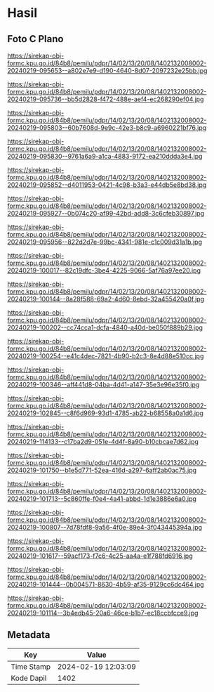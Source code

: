 # Hasil

## Foto C Plano

https://sirekap-obj-formc.kpu.go.id/84b8/pemilu/pdpr/14/02/13/20/08/1402132008002-20240219-095653--a802e7e9-d190-4640-8d07-2097232e25bb.jpg

https://sirekap-obj-formc.kpu.go.id/84b8/pemilu/pdpr/14/02/13/20/08/1402132008002-20240219-095736--bb5d2828-f472-488e-aef4-ec268290ef04.jpg

https://sirekap-obj-formc.kpu.go.id/84b8/pemilu/pdpr/14/02/13/20/08/1402132008002-20240219-095803--60b7608d-9e9c-42e3-b8c9-a6960221bf76.jpg

https://sirekap-obj-formc.kpu.go.id/84b8/pemilu/pdpr/14/02/13/20/08/1402132008002-20240219-095830--9761a6a9-a1ca-4883-9172-ea210ddda3e4.jpg

https://sirekap-obj-formc.kpu.go.id/84b8/pemilu/pdpr/14/02/13/20/08/1402132008002-20240219-095852--d4011953-0421-4c98-b3a3-e44db5e8bd38.jpg

https://sirekap-obj-formc.kpu.go.id/84b8/pemilu/pdpr/14/02/13/20/08/1402132008002-20240219-095927--0b074c20-af99-42bd-add8-3c6cfeb30897.jpg

https://sirekap-obj-formc.kpu.go.id/84b8/pemilu/pdpr/14/02/13/20/08/1402132008002-20240219-095956--822d2d7e-99bc-4341-981e-c1c009d31a1b.jpg

https://sirekap-obj-formc.kpu.go.id/84b8/pemilu/pdpr/14/02/13/20/08/1402132008002-20240219-100017--82c19dfc-3be4-4225-9066-5af76a97ee20.jpg

https://sirekap-obj-formc.kpu.go.id/84b8/pemilu/pdpr/14/02/13/20/08/1402132008002-20240219-100144--8a28f588-69a2-4d60-8ebd-32a455420a0f.jpg

https://sirekap-obj-formc.kpu.go.id/84b8/pemilu/pdpr/14/02/13/20/08/1402132008002-20240219-100202--cc74cca1-dcfa-4840-a40d-be050f889b29.jpg

https://sirekap-obj-formc.kpu.go.id/84b8/pemilu/pdpr/14/02/13/20/08/1402132008002-20240219-100254--e41c4dec-7821-4b90-b2c3-8e4d88e510cc.jpg

https://sirekap-obj-formc.kpu.go.id/84b8/pemilu/pdpr/14/02/13/20/08/1402132008002-20240219-100346--aff441d8-04ba-4d41-a147-35e3e96e35f0.jpg

https://sirekap-obj-formc.kpu.go.id/84b8/pemilu/pdpr/14/02/13/20/08/1402132008002-20240219-102845--c8f6d969-93d1-4785-ab22-b68558a0a1d6.jpg

https://sirekap-obj-formc.kpu.go.id/84b8/pemilu/pdpr/14/02/13/20/08/1402132008002-20240219-114133--c17ba2d9-051e-4d4f-8a90-b10cbcae7d62.jpg

https://sirekap-obj-formc.kpu.go.id/84b8/pemilu/pdpr/14/02/13/20/08/1402132008002-20240219-101750--b1e5d771-52ea-416d-a297-6aff2ab0ac75.jpg

https://sirekap-obj-formc.kpu.go.id/84b8/pemilu/pdpr/14/02/13/20/08/1402132008002-20240219-101713--5c860ffe-f0e4-4a41-abbd-1d1e3886e6a0.jpg

https://sirekap-obj-formc.kpu.go.id/84b8/pemilu/pdpr/14/02/13/20/08/1402132008002-20240219-100807--7d78fdf8-9a56-4f0e-89e4-3f043445394a.jpg

https://sirekap-obj-formc.kpu.go.id/84b8/pemilu/pdpr/14/02/13/20/08/1402132008002-20240219-101617--59acf173-f7c6-4c25-aa4a-e1f788fd6916.jpg

https://sirekap-obj-formc.kpu.go.id/84b8/pemilu/pdpr/14/02/13/20/08/1402132008002-20240219-101444--0b004571-8630-4b59-af35-9129cc6dc464.jpg

https://sirekap-obj-formc.kpu.go.id/84b8/pemilu/pdpr/14/02/13/20/08/1402132008002-20240219-101114--3b4edb45-20a6-46ce-b1b7-ec18ccbfcce9.jpg


## Metadata

| Key        | Value               |
| ---------- | ------------------- |
| Time Stamp | 2024-02-19 12:03:09 |
| Kode Dapil | 1402                |



